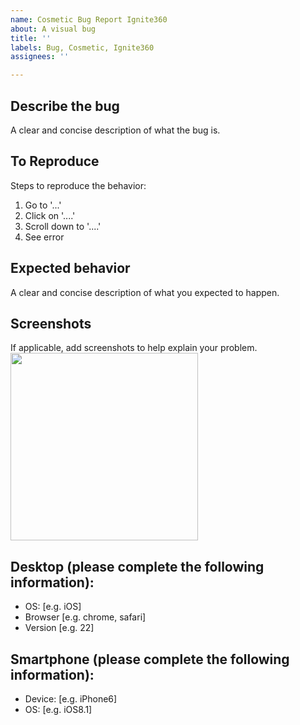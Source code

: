 ```yaml
---
name: Cosmetic Bug Report Ignite360
about: A visual bug
title: ''
labels: Bug, Cosmetic, Ignite360
assignees: ''

---
```


## Describe the bug
A clear and concise description of what the bug is.

## To Reproduce
Steps to reproduce the behavior:
1. Go to '...'
2. Click on '....'
3. Scroll down to '....'
4. See error

## Expected behavior
A clear and concise description of what you expected to happen.

## Screenshots
If applicable, add screenshots to help explain your problem.
<img src="insert url to image here" width="300">

## Desktop (please complete the following information):
 - OS: [e.g. iOS]
 - Browser [e.g. chrome, safari]
 - Version [e.g. 22]

## Smartphone (please complete the following information):
 - Device: [e.g. iPhone6]
 - OS: [e.g. iOS8.1]
